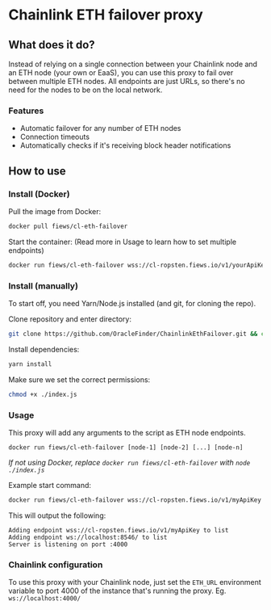 # Chainlink ETH failover proxy

## What does it do?

Instead of relying on a single connection between your Chainlink node and an ETH node (your own or EaaS), you can use
this proxy to fail over between multiple ETH nodes. All endpoints are just URLs, so there's no need for the nodes to be
on the local network.

### Features

* Automatic failover for any number of ETH nodes
* Connection timeouts
* Automatically checks if it's receiving block header notifications

## How to use

### Install (Docker)

Pull the image from Docker:

```bash
docker pull fiews/cl-eth-failover
```

Start the container: (Read more in Usage to learn how to set multiple endpoints)

```bash
docker run fiews/cl-eth-failover wss://cl-ropsten.fiews.io/v1/yourApiKey
```

### Install (manually)

To start off, you need Yarn/Node.js installed (and git, for cloning the repo).

Clone repository and enter directory:

```bash
git clone https://github.com/OracleFinder/ChainlinkEthFailover.git && cd ChainlinkEthFailover/
```

Install dependencies:

```bash
yarn install
```

Make sure we set the correct permissions:

```bash
chmod +x ./index.js
```

### Usage

This proxy will add any arguments to the script as ETH node endpoints.

```
docker run fiews/cl-eth-failover [node-1] [node-2] [...] [node-n]
```

*If not using Docker, replace `docker run fiews/cl-eth-failover` with `node ./index.js`*

Example start command:

```bash
docker run fiews/cl-eth-failover wss://cl-ropsten.fiews.io/v1/myApiKey ws://localhost:8546/
```

This will output the following:

```
Adding endpoint wss://cl-ropsten.fiews.io/v1/myApiKey to list
Adding endpoint ws://localhost:8546/ to list
Server is listening on port :4000
```

### Chainlink configuration

To use this proxy with your Chainlink node, just set the `ETH_URL` environment variable to port 4000 of the instance
that's running the proxy. Eg. `ws://localhost:4000/`
